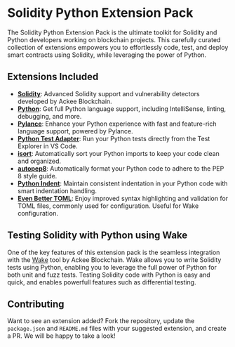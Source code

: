 # Solidity Python Extension Pack

The Solidity Python Extension Pack is the ultimate toolkit for Solidity and Python developers working on blockchain projects. This carefully curated collection of extensions empowers you to effortlessly code, test, and deploy smart contracts using Solidity, while leveraging the power of Python.

## Extensions Included

- **[Solidity](https://marketplace.cursorapi.com/items?itemName=AckeeBlockchain.tools-for-solidity)**: Advanced Solidity support and vulnerability detectors developed by Ackee Blockchain.
- **[Python](https://marketplace.cursorapi.com/items?itemName=ms-python.python)**: Get full Python language support, including IntelliSense, linting, debugging, and more.
- **[Pylance](https://marketplace.cursorapi.com/items?itemName=ms-python.vscode-pylance)**: Enhance your Python experience with fast and feature-rich language support, powered by Pylance.
- **[Python Test Adapter](https://marketplace.cursorapi.com/items?itemName=littlefoxteam.vscode-python-test-adapter)**: Run your Python tests directly from the Test Explorer in VS Code.
- **[isort](https://marketplace.cursorapi.com/items?itemName=ms-python.isort)**: Automatically sort your Python imports to keep your code clean and organized.
- **[autopep8](https://marketplace.cursorapi.com/items?itemName=ms-python.autopep8)**: Automatically format your Python code to adhere to the PEP 8 style guide.
- **[Python Indent](https://marketplace.cursorapi.com/items?itemName=KevinRose.vsc-python-indent)**: Maintain consistent indentation in your Python code with smart indentation handling.
- **[Even Better TOML](https://marketplace.cursorapi.com/items?itemName=tamasfe.even-better-toml)**: Enjoy improved syntax highlighting and validation for TOML files, commonly used for configuration. Useful for Wake configuration.

## Testing Solidity with Python using Wake

One of the key features of this extension pack is the seamless integration with the [Wake](https://getwake.io) tool by Ackee Blockchain. Wake allows you to write Solidity tests using Python, enabling you to leverage the full power of Python for both unit and fuzz tests. Testing Solidity code with Python is easy and quick, and enables powerfull features such as differential testing.

## Contributing

Want to see an extension added?
Fork the repository, update the `package.json` and `README.md` files with your suggested extension, and create a PR. We will be happy to take a look!